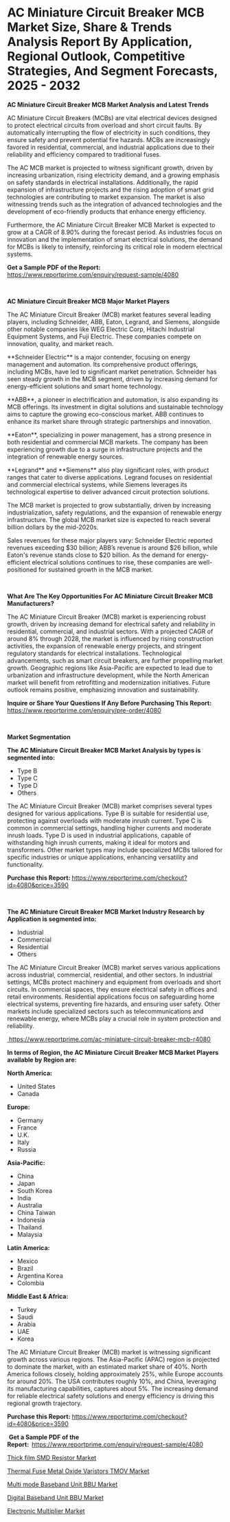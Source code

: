 <p><h1>AC Miniature Circuit Breaker MCB Market Size, Share & Trends Analysis Report By Application, Regional Outlook, Competitive Strategies, And Segment Forecasts, 2025 - 2032</h1></p><p><strong>AC Miniature Circuit Breaker MCB Market Analysis and Latest Trends</strong></p>
<p><p>AC Miniature Circuit Breakers (MCBs) are vital electrical devices designed to protect electrical circuits from overload and short circuit faults. By automatically interrupting the flow of electricity in such conditions, they ensure safety and prevent potential fire hazards. MCBs are increasingly favored in residential, commercial, and industrial applications due to their reliability and efficiency compared to traditional fuses.</p><p>The AC MCB market is projected to witness significant growth, driven by increasing urbanization, rising electricity demand, and a growing emphasis on safety standards in electrical installations. Additionally, the rapid expansion of infrastructure projects and the rising adoption of smart grid technologies are contributing to market expansion. The market is also witnessing trends such as the integration of advanced technologies and the development of eco-friendly products that enhance energy efficiency.</p><p>Furthermore, the AC Miniature Circuit Breaker MCB Market is expected to grow at a CAGR of 8.90% during the forecast period. As industries focus on innovation and the implementation of smart electrical solutions, the demand for MCBs is likely to intensify, reinforcing its critical role in modern electrical systems.</p></p>
<p><strong>Get a Sample PDF of the Report:&nbsp;</strong> <a href="https://www.reportprime.com/enquiry/request-sample/4080?utm_campaign=1885&utm_medium=2&utm_source=Github&utm_content=ia&utm_term=18032025&utm_id=ac-miniature-circuit-breaker-mcb">https://www.reportprime.com/enquiry/request-sample/4080</a></p>
<p>&nbsp;</p>
<p><strong>AC Miniature Circuit Breaker MCB Major Market Players</strong></p>
<p><p>The AC Miniature Circuit Breaker (MCB) market features several leading players, including Schneider, ABB, Eaton, Legrand, and Siemens, alongside other notable companies like WEG Electric Corp, Hitachi Industrial Equipment Systems, and Fuji Electric. These companies compete on innovation, quality, and market reach.</p><p>**Schneider Electric** is a major contender, focusing on energy management and automation. Its comprehensive product offerings, including MCBs, have led to significant market penetration. Schneider has seen steady growth in the MCB segment, driven by increasing demand for energy-efficient solutions and smart home technology. </p><p>**ABB**, a pioneer in electrification and automation, is also expanding its MCB offerings. Its investment in digital solutions and sustainable technology aims to capture the growing eco-conscious market. ABB continues to enhance its market share through strategic partnerships and innovation.</p><p>**Eaton**, specializing in power management, has a strong presence in both residential and commercial MCB markets. The company has been experiencing growth due to a surge in infrastructure projects and the integration of renewable energy sources.</p><p>**Legrand** and **Siemens** also play significant roles, with product ranges that cater to diverse applications. Legrand focuses on residential and commercial electrical systems, while Siemens leverages its technological expertise to deliver advanced circuit protection solutions.</p><p>The MCB market is projected to grow substantially, driven by increasing industrialization, safety regulations, and the expansion of renewable energy infrastructure. The global MCB market size is expected to reach several billion dollars by the mid-2020s.</p><p>Sales revenues for these major players vary: Schneider Electric reported revenues exceeding $30 billion; ABB’s revenue is around $26 billion, while Eaton's revenue stands close to $20 billion. As the demand for energy-efficient electrical solutions continues to rise, these companies are well-positioned for sustained growth in the MCB market.</p></p>
<p>&nbsp;</p>
<p><strong>What Are The Key Opportunities For AC Miniature Circuit Breaker MCB Manufacturers?</strong></p>
<p><p>The AC Miniature Circuit Breaker (MCB) market is experiencing robust growth, driven by increasing demand for electrical safety and reliability in residential, commercial, and industrial sectors. With a projected CAGR of around 8% through 2028, the market is influenced by rising construction activities, the expansion of renewable energy projects, and stringent regulatory standards for electrical installations. Technological advancements, such as smart circuit breakers, are further propelling market growth. Geographic regions like Asia-Pacific are expected to lead due to urbanization and infrastructure development, while the North American market will benefit from retrofitting and modernization initiatives. Future outlook remains positive, emphasizing innovation and sustainability.</p></p>
<p><strong>Inquire or Share Your Questions If Any Before Purchasing This Report:</strong> <a href="https://www.reportprime.com/enquiry/pre-order/4080?utm_campaign=1885&utm_medium=2&utm_source=Github&utm_content=ia&utm_term=18032025&utm_id=ac-miniature-circuit-breaker-mcb">https://www.reportprime.com/enquiry/pre-order/4080</a></p>
<p>&nbsp;</p>
<p><strong>Market Segmentation</strong></p>
<p><strong>The AC Miniature Circuit Breaker MCB Market Analysis by types is segmented into:</strong></p>
<p><ul><li>Type B</li><li>Type C</li><li>Type D</li><li>Others</li></ul></p>
<p><p>The AC Miniature Circuit Breaker (MCB) market comprises several types designed for various applications. Type B is suitable for residential use, protecting against overloads with moderate inrush current. Type C is common in commercial settings, handling higher currents and moderate inrush loads. Type D is used in industrial applications, capable of withstanding high inrush currents, making it ideal for motors and transformers. Other market types may include specialized MCBs tailored for specific industries or unique applications, enhancing versatility and functionality.</p></p>
<p><strong>Purchase this Report:&nbsp;</strong><a href="https://www.reportprime.com/checkout?id=4080&price=3590&utm_campaign=1885&utm_medium=2&utm_source=Github&utm_content=ia&utm_term=18032025&utm_id=ac-miniature-circuit-breaker-mcb">https://www.reportprime.com/checkout?id=4080&price=3590</a></p>
<p>&nbsp;</p>
<p><strong>The AC Miniature Circuit Breaker MCB Market Industry Research by Application is segmented into:</strong></p>
<p><ul><li>Industrial</li><li>Commercial</li><li>Residential</li><li>Others</li></ul></p>
<p><p>The AC Miniature Circuit Breaker (MCB) market serves various applications across industrial, commercial, residential, and other sectors. In industrial settings, MCBs protect machinery and equipment from overloads and short circuits. In commercial spaces, they ensure electrical safety in offices and retail environments. Residential applications focus on safeguarding home electrical systems, preventing fire hazards, and ensuring user safety. Other markets include specialized sectors such as telecommunications and renewable energy, where MCBs play a crucial role in system protection and reliability.</p></p>
<p><a href="https://www.reportprime.com/ac-miniature-circuit-breaker-mcb-r4080?utm_campaign=1885&utm_medium=2&utm_source=Github&utm_content=ia&utm_term=18032025&utm_id=ac-miniature-circuit-breaker-mcb">&nbsp;https://www.reportprime.com/ac-miniature-circuit-breaker-mcb-r4080</a></p>
<p><strong>In terms of Region, the AC Miniature Circuit Breaker MCB Market Players available by Region are:</strong></p>
<p>
    <p> <strong> North America: </strong>
        <ul>
            <li>United States</li>
            <li>Canada</li>
        </ul>
        </p> 
    <p> <strong> Europe: </strong>
        <ul>
            <li>Germany</li>
            <li>France</li>
            <li>U.K.</li>
            <li>Italy</li>
            <li>Russia</li>
        </ul>
        </p> 
    <p> <strong> Asia-Pacific: </strong>
        <ul>
            <li>China</li>
            <li>Japan</li>
            <li>South Korea</li>
            <li>India</li>
            <li>Australia</li>
            <li>China Taiwan</li>
            <li>Indonesia</li>
            <li>Thailand</li>
            <li>Malaysia</li>
        </ul>
        </p> 
    <p> <strong> Latin America: </strong>
        <ul>
            <li>Mexico</li>
            <li>Brazil</li>
            <li>Argentina Korea</li>
            <li>Colombia</li>
        </ul>
        </p> 
    <p> <strong> Middle East & Africa: </strong>
        <ul>
            <li>Turkey</li>
            <li>Saudi</li>
            <li>Arabia</li>
            <li>UAE</li>
            <li>Korea</li>
        </ul>
    </p>
    </p>
<p><p>The AC Miniature Circuit Breaker (MCB) market is witnessing significant growth across various regions. The Asia-Pacific (APAC) region is projected to dominate the market, with an estimated market share of 40%. North America follows closely, holding approximately 25%, while Europe accounts for around 20%. The USA contributes roughly 10%, and China, leveraging its manufacturing capabilities, captures about 5%. The increasing demand for reliable electrical safety solutions and energy efficiency is driving this regional growth trajectory.</p></p>
<p><strong>Purchase this Report: </strong><a href="https://www.reportprime.com/checkout?id=4080&price=3590&utm_campaign=1885&utm_medium=2&utm_source=Github&utm_content=ia&utm_term=18032025&utm_id=ac-miniature-circuit-breaker-mcb">https://www.reportprime.com/checkout?id=4080&price=3590</a></p>
<p>&nbsp;<strong>Get a Sample PDF of the Report:&nbsp;&nbsp;</strong><a href="https://www.reportprime.com/enquiry/request-sample/4080?utm_campaign=1885&utm_medium=2&utm_source=Github&utm_content=ia&utm_term=18032025&utm_id=ac-miniature-circuit-breaker-mcb">https://www.reportprime.com/enquiry/request-sample/4080</a></p>
<p><strong></strong></p>
<p><p><a href="https://github.com/puttslukis59/Market-Research-Report-List-1/blob/main/thick-film-smd-resistor-market.md?utm_campaign=1885&utm_medium=2&utm_source=Github&utm_content=ia&utm_term=18032025&utm_id=ac-miniature-circuit-breaker-mcb">Thick film SMD Resistor Market</a></p><p><a href="https://github.com/furnoirons9e/Market-Research-Report-List-1/blob/main/thermal-fuse-metal-oxide-varistors-tmov-market.md?utm_campaign=1885&utm_medium=2&utm_source=Github&utm_content=ia&utm_term=18032025&utm_id=ac-miniature-circuit-breaker-mcb">Thermal Fuse Metal Oxide Varistors TMOV Market</a></p><p><a href="https://github.com/vandelmanize/Market-Research-Report-List-1/blob/main/multi-mode-baseband-unit-bbu-market.md?utm_campaign=1885&utm_medium=2&utm_source=Github&utm_content=ia&utm_term=18032025&utm_id=ac-miniature-circuit-breaker-mcb">Multi mode Baseband Unit BBU Market</a></p><p><a href="https://github.com/saribuissawi/Market-Research-Report-List-1/blob/main/digital-baseband-unit-bbu-market.md?utm_campaign=1885&utm_medium=2&utm_source=Github&utm_content=ia&utm_term=18032025&utm_id=ac-miniature-circuit-breaker-mcb">Digital Baseband Unit BBU Market</a></p><p><a href="https://github.com/foddekampo/Market-Research-Report-List-1/blob/main/electronic-multiplier-market.md?utm_campaign=1885&utm_medium=2&utm_source=Github&utm_content=ia&utm_term=18032025&utm_id=ac-miniature-circuit-breaker-mcb">Electronic Multiplier Market</a></p></p>